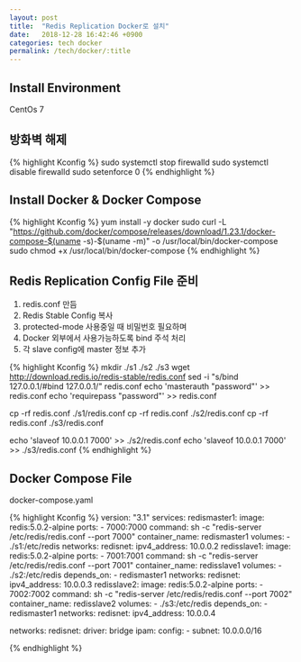 ```yaml
---
layout: post
title:  "Redis Replication Docker로 설치"
date:   2018-12-28 16:42:46 +0900
categories: tech docker
permalink: /tech/docker/:title
---
```


<h2>
Install Environment
</h2>

<p>CentOs 7</p>

<h2>
방화벽 해제 
</h2>

{% highlight Kconfig %}
sudo systemctl stop firewalld
sudo systemctl disable firewalld 
sudo setenforce 0
{% endhighlight %}

<h2>
Install Docker & Docker Compose
</h2>

{% highlight Kconfig %}
yum install -y docker
sudo curl -L "https://github.com/docker/compose/releases/download/1.23.1/docker-compose-$(uname -s)-$(uname -m)" -o /usr/local/bin/docker-compose
sudo chmod +x /usr/local/bin/docker-compose
{% endhighlight %}

<h2>
Redis Replication Config File 준비
</h2>

1. redis.conf 만듬
2. Redis Stable Config 복사
3. protected-mode 사용중일 때 비밀번호 필요하며
4. Docker 외부에서 사용가능하도록 bind 주석 처리
5. 각 slave config에 master 정보 추가

{% highlight Kconfig %}
mkdir ./s1 ./s2 ./s3
wget http://download.redis.io/redis-stable/redis.conf
sed -i "s/bind 127.0.0.1/#bind 127.0.0.1/" redis.conf
echo 'masterauth "password"' >> redis.conf
echo 'requirepass "password"' >> redis.conf

cp -rf redis.conf ./s1/redis.conf
cp -rf redis.conf ./s2/redis.conf
cp -rf redis.conf ./s3/redis.conf
 
echo 'slaveof 10.0.0.1 7000' >> ./s2/redis.conf
echo 'slaveof 10.0.0.1 7000' >> ./s3/redis.conf
{% endhighlight %}

<h2>
Docker Compose File
</h2>

docker-compose.yaml

{% highlight Kconfig %}
version: "3.1"
services:
  redismaster1:
    image: redis:5.0.2-alpine
    ports:
      - 7000:7000
    command: sh -c "redis-server /etc/redis/redis.conf --port 7000"
    container_name: redismaster1
    volumes:
      - ./s1:/etc/redis
    networks:
      redisnet:
        ipv4_address: 10.0.0.2
  redisslave1:
    image: redis:5.0.2-alpine
    ports:
      - 7001:7001
    command: sh -c "redis-server /etc/redis/redis.conf --port 7001"
    container_name: redisslave1
    volumes:
      - ./s2:/etc/redis
    depends_on:
      - redismaster1
    networks:
      redisnet:
        ipv4_address: 10.0.0.3
  redisslave2:
    image: redis:5.0.2-alpine
    ports:
      - 7002:7002
    command: sh -c "redis-server /etc/redis/redis.conf --port 7002"
    container_name: redisslave2
    volumes:
      - ./s3:/etc/redis
    depends_on:
      - redismaster1
    networks:
      redisnet:
        ipv4_address: 10.0.0.4
 
networks:
  redisnet:
    driver: bridge
    ipam:
      config:
        - subnet: 10.0.0.0/16

{% endhighlight %}
